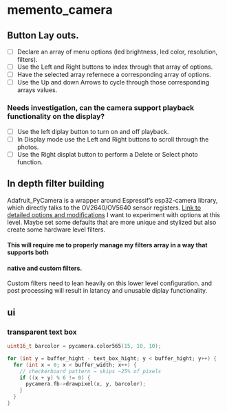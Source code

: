 # memento_camera

## Button Lay outs.
- [ ] Declare an array of menu options (led brightness, led color, resolution, filters).
- [ ] Use the Left and Right buttons to index through that array of options.
- [ ] Have the selected array refernece a corresponding array of options.
- [ ] Use the Up and down Arrows to cycle through those corresponding arrays values.

### Needs investigation, can the camera support playback functionality on the display?
- [ ] Use the left diplay button to turn on and off playback.
- [ ] In Display mode use the Left and Right buttons to scroll through the photos.
- [ ] Use the Right displat button to perform a Delete or Select photo function.

## In depth filter building

Adafruit_PyCamera is a wrapper around Espressif’s esp32-camera library, which directly
talks to the OV2640/OV5640 sensor registers.
[Link to detailed options and modifications](https://randomnerdtutorials.com/esp32-cam-ov2640-camera-settings/?utm_source=chatgpt.com)
I want to experiment with options at this level. Maybe set some defaults that are more
unique and stylized but also create some hardware level filters.
#### This will require me to properly manage my filters array in a way that supports both
#### native and custom filters.
Custom filters need to lean heavily on this lower level configuration. and post processing
will result in latancy and unusable diplay functionality.

## ui

### transparent text box

```c
uint16_t barcolor = pycamera.color565(15, 10, 10);

for (int y = buffer_hight - text_box_hight; y < buffer_hight; y++) {
  for (int x = 0; x < buffer_width; x++) {
    // checkerboard pattern → skips ~25% of pixels
    if ((x + y) % 6 != 0) {
      pycamera.fb->drawpixel(x, y, barcolor);
    }
  }
}
```



